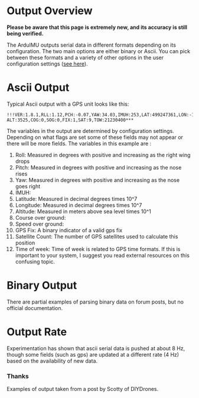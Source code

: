 # Output Overview #
**Please be aware that this page is extremely new, and its accuracy is still being verified.**

The ArduIMU outputs serial data in different formats depending on its configuration. The two main options are either binary or Ascii. You can pick between these formats and a variety of other options in the user configuration settings ([see here](Configuration.md)).


# Ascii Output #

Typical Ascii output with a GPS unit looks like this:

```
!!!VER:1.8.1,RLL:1.12,PCH:-0.07,YAW:34.03,IMUH:253,LAT:499247361,LON:-1193955623, ALT:3525,COG:0,SOG:0,FIX:1,SAT:9,TOW:21230400***
```

The variables in the output are determined by configuration settings. Depending on what flags are set some of these fields may not appear or there will be more fields. The variables in this example are :
  1. Roll: Measured in degrees with positive and increasing as the right wing drops
  1. Pitch: Measured in degrees with positive and increasing as the nose rises
  1. Yaw: Measured in degrees with positive and increasing as the nose goes right
  1. IMUH:
  1. Latitude: Measured in decimal degrees times 10^7
  1. Longitude: Measured in decimal degrees times 10^7
  1. Altitude: Measured in meters above sea level times 10^1
  1. Course over ground:
  1. Speed over ground:
  1. GPS Fix: A binary indicator of a valid gps fix
  1. Satellite Count: The number of GPS satellites used to calculate this position
  1. Time of week: Time of week is related to GPS time formats. If this is important to your system, I suggest you read external resources on this confusing topic.

# Binary Output #

There are partial examples of parsing binary data on forum posts, but no official documentation.

# Output Rate #

Experimentation has shown that ascii serial data is pushed at about 8 Hz, though some fields (such as gps) are updated at a different rate (4 Hz) based on the availability of new data.

### Thanks ###
Examples of output taken from a post by Scotty of DIYDrones.